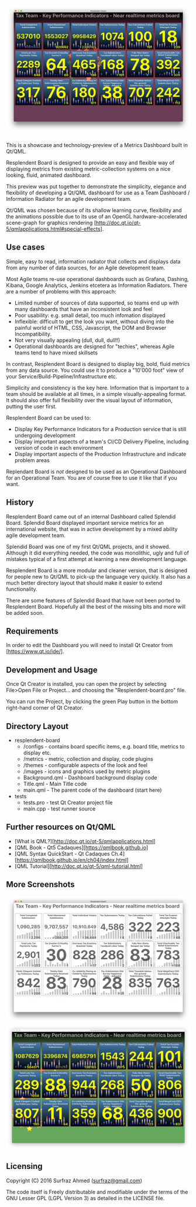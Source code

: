 # ![Resplendent Board](resplendent-board/images/screenshot-1.png)

This is a showcase and technology-preview of a Metrics Dashboard built in Qt/QML.

Resplendent Board is designed to provide an easy and flexible way of displaying 
metrics from existing metric-collection systems on a nice looking, fluid, animated
dashboard.

This preview was put together to demonstrate the simplicity, elegance and flexibility
of developing a Qt/QML dashboard for use as a Team Dashboard / Information Radiator
for an agile development team.

Qt/QML was chosen because of its shallow learning curve, flexibility and the animations
possible due to its use of an OpenGL hardware-accelerated scene-graph
for graphics rendering [http://doc.qt.io/qt-5/qmlapplications.html#special-effects].

## Use cases
Simple, easy to read, information radiator that collects and displays data from any
number of data sources, for an Agile development team.

Most Agile teams re-use operational dashboards such as Grafana, Dashing, Kibana, Google
Analytics, Jenkins etcetera as Information Radiators. There are a number of problems 
with this approach:

- Limited number of sources of data supported, so teams end up with many
dashboards that have an inconsistent look and feel
- Poor usability: e.g. small detail, too much infomation displayed
- Inflexible: difficult to get the look you want, without diving into the painful
world of HTML, CSS, Javascript, the DOM and Browser Incompatibility.
- Not very visually appealing (dull, dull, dull!!)
- Operational dashboards are designed for "techies", whereas Agile teams tend to have
mixed skillsets

In contrast, Resplendent Board is designed to display big, bold, fluid metrics from any
data source. You could use it to produce a "10'000 foot" view of your
Service/Build-Pipeline/Infrastructure etc.

Simplicity and consistency is the key here. Information that is important to a team
should be available at all times, in a simple visually-appealing format. It should also
offer full flexibility over the visual layout of information, putting the user first.

Resplendent Board can be used to:

- Display Key Performance Indicators for a Production service that is still undergoing
development
- Display important aspects of a team's CI/CD Delivery Pipeline, including version of
code in each environment
- Display important aspects of the Production Infrastructure and indicate problem areas

Replendant Board is *not* designed to be used as an Operational Dashboard for an
Operational Team. You are of course free to use it like that if you want.

## History
Resplendent Board came out of an internal Dashboard called Splendid Board. Splendid Board
displayed important service metrics for an international website, that was in active
development by a mixed ability agile development team.

Splendid Board was one of my first Qt/QML projects, and it showed. Although it did
everything needed, the code was monolithic, ugly and full of mistakes typical of a first
attempt at learning a new development language.

Resplendent Board is a more modular and cleaner version, that is designed for people new to
Qt/QML to pick-up the language very quickly. It also has a much better directory layout that
should make it easier to extend functionality.

There are some features of Splendid Board that have not been ported to Resplendent Board.
Hopefully all the best of the missing bits and more will be added soon.

## Requirements

In order to edit the Dashboard you will need to install Qt Creator from [https://www.qt.io/ide/].

## Development and Usage

Once Qt Creator is installed, you can open the project by selecting File>Open File or Project...
and choosing the "Resplendent-board.pro" file.

You can run the Project, by clicking the green Play button in the bottom right-hand corner of
Qt Creator.

## Directory Layout
* resplendent-board
  * /configs - contains board specific items, e.g. board title, metrics to display etc.
  * /metrics - metric, collection and display, code plugins
  * /themes  - configurable aspects of the look and feel
  * /images  - icons and graphics used by metric plugins
  * Background.qml - Dashboard background display code
  * Title.qml      - Main Title code
  * main.qml       - The parent code of the dashboard (start here)
* tests
  * tests.pro - test Qt Creator project file
  * main.cpp - test runner source

## Further resources on Qt/QML
- [What is QML?][http://doc.qt.io/qt-5/qmlapplications.html]
- [QML Book - Qt5 Cadaques][https://qmlbook.github.io]
- [QML Syntax QuickStart - Qt Cadaques Ch.4][https://qmlbook.github.io/en/ch04/index.html]
- [QML Tutorial][http://doc.qt.io/qt-5/qml-tutorial.html]

## More Screenshots
![Resplendent Board](resplendent-board/images/screenshot-2.png)
![Resplendent Board](resplendent-board/images/screenshot-3.png)

## Licensing

Copyright (C) 2016 Surfraz Ahmed (surfraz@gmail.com)

The code itself is Freely distributable and modifiable under the terms of the GNU
Lesser GPL (LGPL Version 3) as detailed in the LICENSE file.

